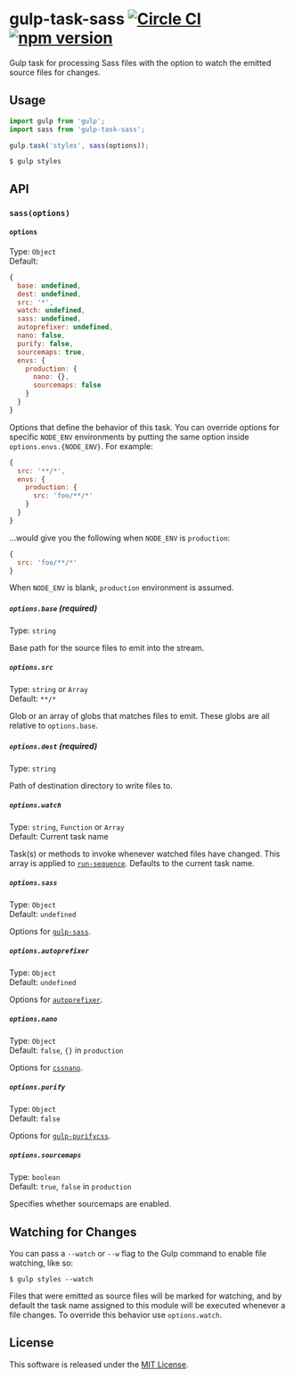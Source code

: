 # gulp-task-sass [![Circle CI](https://circleci.com/gh/VARIANTE/gulp-task-sass/tree/master.svg?style=svg)](https://circleci.com/gh/VARIANTE/gulp-task-sass/tree/master) [![npm version](https://badge.fury.io/js/gulp-task-sass.svg)](https://badge.fury.io/js/gulp-task-sass)

Gulp task for processing Sass files with the option to watch the emitted source files for changes.

## Usage

```js
import gulp from 'gulp';
import sass from 'gulp-task-sass';

gulp.task('styles', sass(options));
```

```
$ gulp styles
```

## API

### `sass(options)`

#### `options`

Type: `Object`<br>
Default: 
```js
{
  base: undefined,
  dest: undefined,
  src: '*',
  watch: undefined,
  sass: undefined,
  autoprefixer: undefined,
  nano: false,
  purify: false,
  sourcemaps: true,
  envs: {
    production: {
      nano: {},
      sourcemaps: false
    }
  }
}
```

Options that define the behavior of this task. You can override options for specific `NODE_ENV` environments by putting the same option inside `options.envs.{NODE_ENV}`. For example:

```js
{
  src: '**/*',
  envs: {
    production: {
      src: 'foo/**/*'
    }
  }
}
```

...would give you the following when `NODE_ENV` is `production`:

```js
{
  src: 'foo/**/*'
}
```

When `NODE_ENV` is blank, `production` environment is assumed.


##### `options.base` (required)

Type: `string`

Base path for the source files to emit into the stream.

##### `options.src`

Type: `string` or `Array`<br>
Default: `**/*`

Glob or an array of globs that matches files to emit. These globs are all relative to `options.base`.

##### `options.dest` (required)

Type: `string`

Path of destination directory to write files to.

##### `options.watch`

Type: `string`, `Function` or `Array`<br>
Default: Current task name

Task(s) or methods to invoke whenever watched files have changed. This array is applied to [`run-sequence`](https://www.npmjs.com/package/run-sequence). Defaults to the current task name.

##### `options.sass`

Type: `Object`<br>
Default: `undefined`

Options for [`gulp-sass`](https://www.npmjs.com/package/gulp-sass).

##### `options.autoprefixer`

Type: `Object`<br>
Default: `undefined`

Options for [`autoprefixer`](https://www.npmjs.com/package/autoprefixer).

##### `options.nano`

Type: `Object`<br>
Default: `false`, `{}` in `production`

Options for [`cssnano`](https://www.npmjs.com/package/cssnano).

##### `options.purify`

Type: `Object`<br>
Default: `false`

Options for [`gulp-purifycss`](https://www.npmjs.com/package/gulp-purifycss).

##### `options.sourcemaps`

Type: `boolean`<br>
Default: `true`, `false` in `production`

Specifies whether sourcemaps are enabled.

## Watching for Changes

You can pass a `--watch` or `--w` flag to the Gulp command to enable file watching, like so:

```
$ gulp styles --watch
```

Files that were emitted as source files will be marked for watching, and by default the task name assigned to this module will be executed whenever a file changes. To override this behavior use `options.watch`.

## License

This software is released under the [MIT License](http://opensource.org/licenses/MIT).
